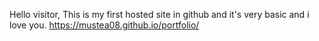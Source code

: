 Hello visitor,
This is my first hosted site in github and it's very basic and i love you.
https://mustea08.github.io/portfolio/
